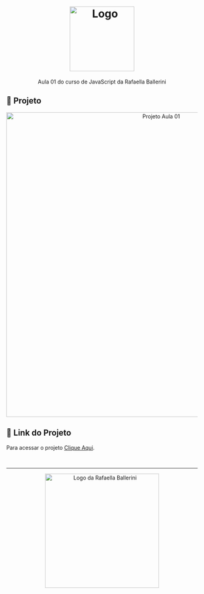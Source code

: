 <h1 align="center">
  <img alt="Logo" src="https://github.com/user-attachments/assets/9fc91351-f51e-4449-a610-b3cd6e17c6a9" width="170px">
</h1>

<p align="center">
  Aula 01 do curso de JavaScript da Rafaella Ballerini
</p>

## 📂 Projeto

<p align="center">
  <img alt="Projeto Aula 01" src="https://github.com/user-attachments/assets/5a4a3c7d-f26d-40d1-bc98-316a6c18e6e7" width="800px">
</p>

## 🔗 Link do Projeto

Para acessar o projeto <a href="https://curso-js-ballerini-aula01.vercel.app/" target="_blank">Clique Aqui</a>.

<br>

---

<p align="center">
  <img alt="Logo da Rafaella Ballerini" src="https://github.com/user-attachments/assets/7508bdf8-41d5-4365-bd24-102f718fde8a" width="300px" />
</p>
